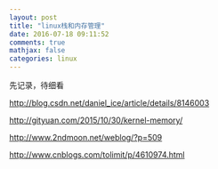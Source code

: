 ```yaml
---
layout: post
title: "linux栈和内存管理"
date: 2016-07-18 09:11:52
comments: true
mathjax: false
categories: linux
---
```


先记录，待细看

<!--more-->

<http://blog.csdn.net/daniel_ice/article/details/8146003>

<http://gityuan.com/2015/10/30/kernel-memory/>

<http://www.2ndmoon.net/weblog/?p=509>

<http://www.cnblogs.com/tolimit/p/4610974.html>

